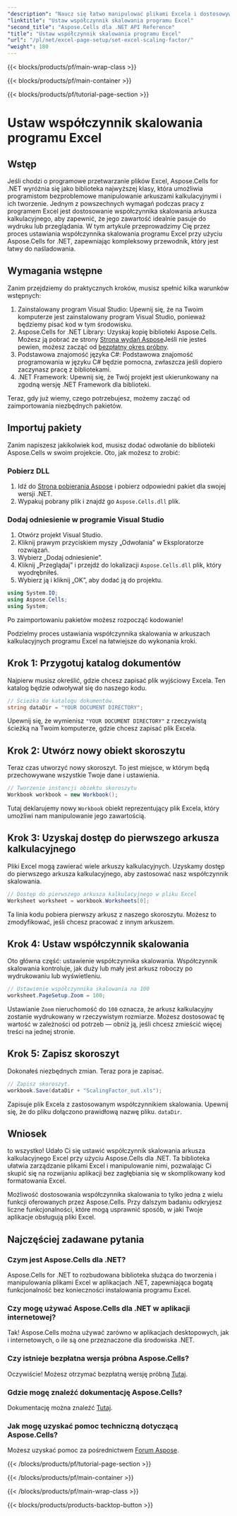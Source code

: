 ```yaml
---
"description": "Naucz się łatwo manipulować plikami Excela i dostosowywać współczynnik skalowania przy użyciu Aspose.Cells dla .NET."
"linktitle": "Ustaw współczynnik skalowania programu Excel"
"second_title": "Aspose.Cells dla .NET API Reference"
"title": "Ustaw współczynnik skalowania programu Excel"
"url": "/pl/net/excel-page-setup/set-excel-scaling-factor/"
"weight": 180
---
```


{{< blocks/products/pf/main-wrap-class >}}

{{< blocks/products/pf/main-container >}}

{{< blocks/products/pf/tutorial-page-section >}}

# Ustaw współczynnik skalowania programu Excel

## Wstęp

Jeśli chodzi o programowe przetwarzanie plików Excel, Aspose.Cells for .NET wyróżnia się jako biblioteka najwyższej klasy, która umożliwia programistom bezproblemowe manipulowanie arkuszami kalkulacyjnymi i ich tworzenie. Jednym z powszechnych wymagań podczas pracy z programem Excel jest dostosowanie współczynnika skalowania arkusza kalkulacyjnego, aby zapewnić, że jego zawartość idealnie pasuje do wydruku lub przeglądania. W tym artykule przeprowadzimy Cię przez proces ustawiania współczynnika skalowania programu Excel przy użyciu Aspose.Cells for .NET, zapewniając kompleksowy przewodnik, który jest łatwy do naśladowania.

## Wymagania wstępne

Zanim przejdziemy do praktycznych kroków, musisz spełnić kilka warunków wstępnych:

1. Zainstalowany program Visual Studio: Upewnij się, że na Twoim komputerze jest zainstalowany program Visual Studio, ponieważ będziemy pisać kod w tym środowisku.
2. Aspose.Cells for .NET Library: Uzyskaj kopię biblioteki Aspose.Cells. Możesz ją pobrać ze strony [Strona wydań Aspose](https://releases.aspose.com/cells/net/)Jeśli nie jesteś pewien, możesz zacząć od [bezpłatny okres próbny](https://releases.aspose.com/).
3. Podstawowa znajomość języka C#: Podstawowa znajomość programowania w języku C# będzie pomocna, zwłaszcza jeśli dopiero zaczynasz pracę z bibliotekami.
4. .NET Framework: Upewnij się, że Twój projekt jest ukierunkowany na zgodną wersję .NET Framework dla biblioteki.

Teraz, gdy już wiemy, czego potrzebujesz, możemy zacząć od zaimportowania niezbędnych pakietów.

## Importuj pakiety

Zanim napiszesz jakikolwiek kod, musisz dodać odwołanie do biblioteki Aspose.Cells w swoim projekcie. Oto, jak możesz to zrobić:

### Pobierz DLL

1. Idź do [Strona pobierania Aspose](https://releases.aspose.com/cells/net/) i pobierz odpowiedni pakiet dla swojej wersji .NET.
2. Wypakuj pobrany plik i znajdź go `Aspose.Cells.dll` plik.

### Dodaj odniesienie w programie Visual Studio

1. Otwórz projekt Visual Studio.
2. Kliknij prawym przyciskiem myszy „Odwołania” w Eksploratorze rozwiązań.
3. Wybierz „Dodaj odniesienie”. 
4. Kliknij „Przeglądaj” i przejdź do lokalizacji `Aspose.Cells.dll` plik, który wyodrębniłeś.
5. Wybierz ją i kliknij „OK”, aby dodać ją do projektu.

```csharp
using System.IO;
using Aspose.Cells;
using System;
```

Po zaimportowaniu pakietów możesz rozpocząć kodowanie!

Podzielmy proces ustawiania współczynnika skalowania w arkuszach kalkulacyjnych programu Excel na łatwiejsze do wykonania kroki.

## Krok 1: Przygotuj katalog dokumentów

Najpierw musisz określić, gdzie chcesz zapisać plik wyjściowy Excela. Ten katalog będzie odwoływał się do naszego kodu. 

```csharp
// Ścieżka do katalogu dokumentów.
string dataDir = "YOUR DOCUMENT DIRECTORY";
```

Upewnij się, że wymienisz `"YOUR DOCUMENT DIRECTORY"` z rzeczywistą ścieżką na Twoim komputerze, gdzie chcesz zapisać plik Excela.

## Krok 2: Utwórz nowy obiekt skoroszytu

Teraz czas utworzyć nowy skoroszyt. To jest miejsce, w którym będą przechowywane wszystkie Twoje dane i ustawienia.

```csharp
// Tworzenie instancji obiektu skoroszytu
Workbook workbook = new Workbook();
```

Tutaj deklarujemy nowy `Workbook` obiekt reprezentujący plik Excela, który umożliwi nam manipulowanie jego zawartością.

## Krok 3: Uzyskaj dostęp do pierwszego arkusza kalkulacyjnego

Pliki Excel mogą zawierać wiele arkuszy kalkulacyjnych. Uzyskamy dostęp do pierwszego arkusza kalkulacyjnego, aby zastosować nasz współczynnik skalowania.

```csharp
// Dostęp do pierwszego arkusza kalkulacyjnego w pliku Excel
Worksheet worksheet = workbook.Worksheets[0];
```

Ta linia kodu pobiera pierwszy arkusz z naszego skoroszytu. Możesz to zmodyfikować, jeśli chcesz pracować z innym arkuszem.

## Krok 4: Ustaw współczynnik skalowania

Oto główna część: ustawienie współczynnika skalowania. Współczynnik skalowania kontroluje, jak duży lub mały jest arkusz roboczy po wydrukowaniu lub wyświetleniu.

```csharp
// Ustawienie współczynnika skalowania na 100
worksheet.PageSetup.Zoom = 100;
```

Ustawianie `Zoom` nieruchomość do `100` oznacza, że arkusz kalkulacyjny zostanie wydrukowany w rzeczywistym rozmiarze. Możesz dostosować tę wartość w zależności od potrzeb — obniż ją, jeśli chcesz zmieścić więcej treści na jednej stronie.

## Krok 5: Zapisz skoroszyt

Dokonałeś niezbędnych zmian. Teraz pora je zapisać.

```csharp
// Zapisz skoroszyt.
workbook.Save(dataDir + "ScalingFactor_out.xls");
```

Zapisuje plik Excela z zastosowanym współczynnikiem skalowania. Upewnij się, że do pliku dołączono prawidłową nazwę pliku. `dataDir`.

## Wniosek

to wszystko! Udało Ci się ustawić współczynnik skalowania arkusza kalkulacyjnego Excel przy użyciu Aspose.Cells dla .NET. Ta biblioteka ułatwia zarządzanie plikami Excel i manipulowanie nimi, pozwalając Ci skupić się na rozwijaniu aplikacji bez zagłębiania się w skomplikowany kod formatowania Excel.

Możliwość dostosowania współczynnika skalowania to tylko jedna z wielu funkcji oferowanych przez Aspose.Cells. Przy dalszym badaniu odkryjesz liczne funkcjonalności, które mogą usprawnić sposób, w jaki Twoje aplikacje obsługują pliki Excel.

## Najczęściej zadawane pytania

### Czym jest Aspose.Cells dla .NET?  
Aspose.Cells for .NET to rozbudowana biblioteka służąca do tworzenia i manipulowania plikami Excel w aplikacjach .NET, zapewniająca bogatą funkcjonalność bez konieczności instalowania programu Excel.

### Czy mogę używać Aspose.Cells dla .NET w aplikacji internetowej?  
Tak! Aspose.Cells można używać zarówno w aplikacjach desktopowych, jak i internetowych, o ile są one przeznaczone dla środowiska .NET.

### Czy istnieje bezpłatna wersja próbna Aspose.Cells?  
Oczywiście! Możesz otrzymać bezpłatną wersję próbną [Tutaj](https://releases.aspose.com/).

### Gdzie mogę znaleźć dokumentację Aspose.Cells?  
Dokumentację można znaleźć [Tutaj](https://reference.aspose.com/cells/net/).

### Jak mogę uzyskać pomoc techniczną dotyczącą Aspose.Cells?  
Możesz uzyskać pomoc za pośrednictwem [Forum Aspose](https://forum.aspose.com/c/cells/9).

{{< /blocks/products/pf/tutorial-page-section >}}

{{< /blocks/products/pf/main-container >}}

{{< /blocks/products/pf/main-wrap-class >}}

{{< blocks/products/products-backtop-button >}}